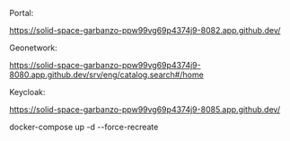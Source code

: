 Portal: 

https://solid-space-garbanzo-ppw99vg69p4374j9-8082.app.github.dev/ 

Geonetwork: 

https://solid-space-garbanzo-ppw99vg69p4374j9-8080.app.github.dev/srv/eng/catalog.search#/home

Keycloak: 

https://solid-space-garbanzo-ppw99vg69p4374j9-8085.app.github.dev/

docker-compose up -d --force-recreate


